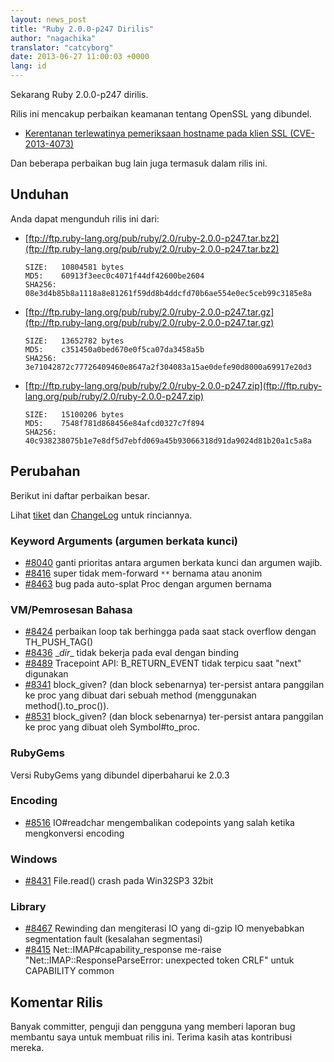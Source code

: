 ```yaml
---
layout: news_post
title: "Ruby 2.0.0-p247 Dirilis"
author: "nagachika"
translator: "catcyborg"
date: 2013-06-27 11:00:03 +0000
lang: id
---
```


Sekarang Ruby 2.0.0-p247 dirilis.

Rilis ini mencakup perbaikan keamanan tentang OpenSSL yang dibundel.

* [Kerentanan terlewatinya pemeriksaan hostname pada klien SSL
  (CVE-2013-4073)](/id/news/2013/06/27/hostname-check-bypassing-vulnerability-in-openssl-client-cve-2013-4073/)

Dan beberapa perbaikan bug lain juga termasuk dalam rilis ini.

## Unduhan

Anda dapat mengunduh rilis ini dari:

* [ftp://ftp.ruby-lang.org/pub/ruby/2.0/ruby-2.0.0-p247.tar.bz2](ftp://ftp.ruby-lang.org/pub/ruby/2.0/ruby-2.0.0-p247.tar.bz2)

      SIZE:   10804581 bytes
      MD5:    60913f3eec0c4071f44df42600be2604
      SHA256: 08e3d4b85b8a1118a8e81261f59dd8b4ddcfd70b6ae554e0ec5ceb99c3185e8a

* [ftp://ftp.ruby-lang.org/pub/ruby/2.0/ruby-2.0.0-p247.tar.gz](ftp://ftp.ruby-lang.org/pub/ruby/2.0/ruby-2.0.0-p247.tar.gz)

      SIZE:   13652782 bytes
      MD5:    c351450a0bed670e0f5ca07da3458a5b
      SHA256: 3e71042872c77726409460e8647a2f304083a15ae0defe90d8000a69917e20d3

* [ftp://ftp.ruby-lang.org/pub/ruby/2.0/ruby-2.0.0-p247.zip](ftp://ftp.ruby-lang.org/pub/ruby/2.0/ruby-2.0.0-p247.zip)

      SIZE:   15100206 bytes
      MD5:    7548f781d868456e84afcd0327c7f894
      SHA256: 40c938238075b1e7e8df5d7ebfd069a45b93066318d91da9024d81b20a1c5a8a

## Perubahan

Berikut ini daftar perbaikan besar.

Lihat [tiket](https://bugs.ruby-lang.org/projects/ruby-200/issues?set_filter=1&amp;status_id=5)
dan [ChangeLog](http://svn.ruby-lang.org/repos/ruby/tags/v2_0_0_247/ChangeLog) untuk rinciannya.

### Keyword Arguments (argumen berkata kunci)

* [#8040](https://bugs.ruby-lang.org/issues/8040) ganti prioritas antara argumen berkata kunci dan argumen wajib.
* [#8416](https://bugs.ruby-lang.org/issues/8416) super tidak mem-forward `**` bernama atau anonim
* [#8463](https://bugs.ruby-lang.org/issues/8463) bug pada auto-splat Proc dengan argumen bernama

### VM/Pemrosesan Bahasa

* [#8424](https://bugs.ruby-lang.org/issues/8424) perbaikan loop tak berhingga pada saat stack overflow dengan TH_PUSH_TAG()
* [#8436](https://bugs.ruby-lang.org/issues/8436) \__dir__ tidak bekerja pada eval dengan binding
* [#8489](https://bugs.ruby-lang.org/issues/8489) Tracepoint API: B_RETURN_EVENT tidak terpicu saat "next" digunakan
* [#8341](https://bugs.ruby-lang.org/issues/8341) block_given? (dan block sebenarnya) ter-persist antara panggilan ke proc yang dibuat dari sebuah method (menggunakan method().to_proc()).
* [#8531](https://bugs.ruby-lang.org/issues/8531) block_given? (dan block sebenarnya) ter-persist antara panggilan ke proc yang dibuat oleh Symbol#to_proc.

### RubyGems

Versi RubyGems yang dibundel diperbaharui ke 2.0.3

### Encoding

* [#8516](https://bugs.ruby-lang.org/issues/8516) IO#readchar mengembalikan codepoints yang salah ketika mengkonversi encoding

### Windows

* [#8431](https://bugs.ruby-lang.org/issues/8431) File.read() crash pada Win32SP3 32bit

### Library

* [#8467](https://bugs.ruby-lang.org/issues/8467) Rewinding dan mengiterasi IO yang di-gzip IO menyebabkan segmentation fault (kesalahan segmentasi)
* [#8415](https://bugs.ruby-lang.org/issues/8415) Net::IMAP#capability_response me-raise "Net::IMAP::ResponseParseError: unexpected token CRLF" untuk CAPABILITY common

## Komentar Rilis

Banyak committer, penguji dan pengguna yang memberi laporan bug membantu saya untuk membuat rilis ini.
Terima kasih atas kontribusi mereka.
